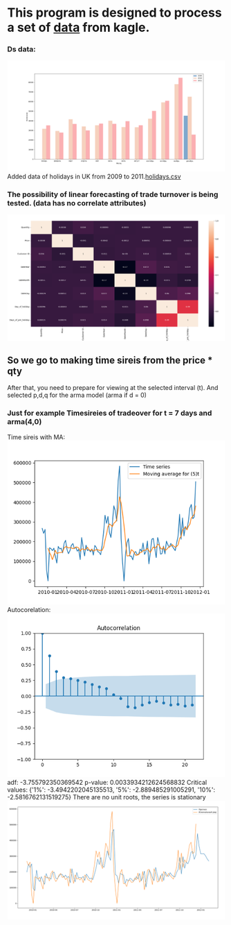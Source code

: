 # This program is designed to process a set of [data](https://www.kaggle.com/datasets/mashlyn/online-retail-ii-uci?datasetId=430934) from kagle.
### Ds data:
![For years](https://github.com/Kriikle/Turnover_in_retail/blob/master/images/Histogram_years.png "Years and data")
Added data of holidays in UK from 2009 to 2011.[holidays.csv](https://github.com/Kriikle/Turnover_in_retail/blob/master/data/holidays.csv)
### The possibility of linear forecasting of trade turnover is being tested. (data has no correlate attributes)
![Corellation](https://github.com/Kriikle/Turnover_in_retail/blob/master/images/Correlation_matrix.png "Correlation matrix")

## So we go to making time sireis from the price * qty
After that, you need to prepare for viewing at the selected interval (t). And selected p,d,q for the arma model (arma if d = 0)
### Just for example Timesireies of tradeover for t = 7 days and arma(4,0)
Time sireis with MA:
![Time sireis](https://github.com/Kriikle/Turnover_in_retail/blob/master/images/Week_with_MA.png "Time siries")
Autocorelation:
![Autocorelation](https://github.com/Kriikle/Turnover_in_retail/blob/master/images/Week_autocorellation.png "Autocorelation")
adf:  -3.755792350369542
p-value:  0.0033934212624568832
Critical values:  {'1%': -3.4942202045135513, '5%': -2.889485291005291, '10%': -2.5816762131519275}
There are no unit roots, the series is stationary
![Time sireis](https://github.com/Kriikle/Turnover_in_retail/blob/master/images/Time_sireis_week.png "Forecosting")
